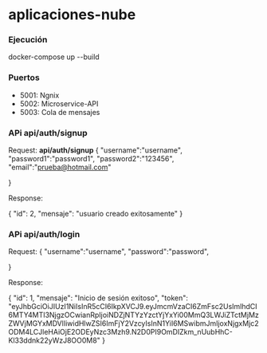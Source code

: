 # aplicaciones-nube

### Ejecución
docker-compose up --build

### Puertos
- 5001: Ngnix
- 5002: Microservice-API
- 5003: Cola de mensajes


### APi api/auth/signup
Request:
**api/auth/signup**
{
 "username":"username",
 "password1":"password1",
 "password2":"123456",
 "email":"prueba@hotmail.com"

}

Response:

{
    "id": 2,
    "mensaje": "usuario creado exitosamente"
}


### APi api/auth/login
Request:
{
 "username":"username",
 "password":"password",
 
}

Response:

{
    "id": 1,
    "mensaje": "Inicio de sesión exitoso",
    "token": "eyJhbGciOiJIUzI1NiIsInR5cCI6IkpXVCJ9.eyJmcmVzaCI6ZmFsc2UsImlhdCI6MTY4MTI3NjgzOCwianRpIjoiNDZjNTYzYzctYjYxYi00MmQ3LWJiZTctMjMzZWVjMGYxMDVlIiwidHlwZSI6ImFjY2VzcyIsInN1YiI6MSwibmJmIjoxNjgxMjc2ODM4LCJleHAiOjE2ODEyNzc3Mzh9.N2D0PI9OmDIZkm_nUubHhC-Kl33ddnk22yWzJ8OO0M8"
}
